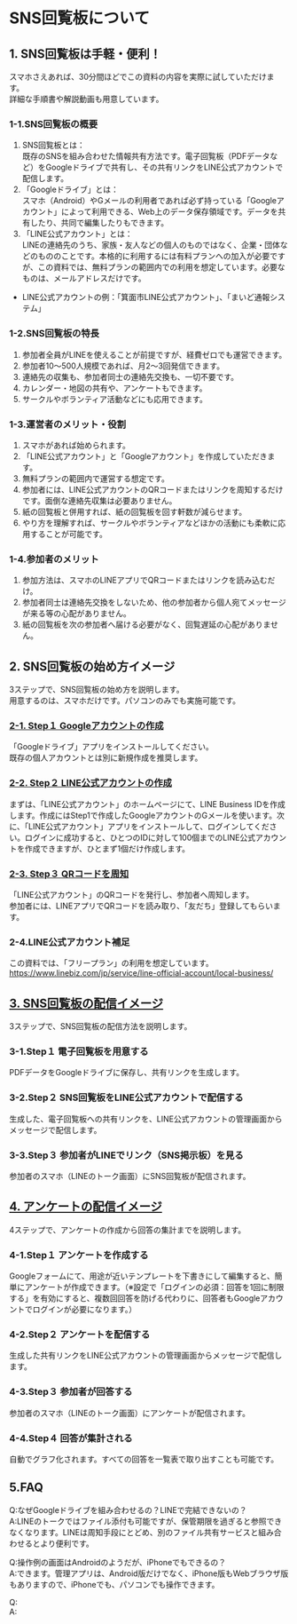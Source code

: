 # SNS回覧板について
## 1. SNS回覧板は手軽・便利！
スマホさえあれば、30分間ほどでこの資料の内容を実際に試していただけます。  
詳細な手順書や解説動画も用意しています。  
### 1-1.SNS回覧板の概要
1. SNS回覧板とは：  
既存のSNSを組み合わせた情報共有方法です。電子回覧板（PDFデータなど）をGoogleドライブで共有し、その共有リンクをLINE公式アカウントで配信します。  
2. 「Googleドライブ」とは：  
スマホ（Android）やGメールの利用者であれば必ず持っている「Googleアカウント」によって利用できる、Web上のデータ保存領域です。データを共有したり、共同で編集したりもできます。  
3. 「LINE公式アカウント」とは：  
LINEの連絡先のうち、家族・友人などの個人のものではなく、企業・団体などのもののことです。本格的に利用するには有料プランへの加入が必要ですが、この資料では、無料プランの範囲内での利用を想定しています。必要なものは、メールアドレスだけです。  
- LINE公式アカウントの例：「箕面市LINE公式アカウント」、「まいど通報システム」
### 1-2.SNS回覧板の特長
1. 参加者全員がLINEを使えることが前提ですが、経費ゼロでも運営できます。  
2. 参加者10～500人規模であれば、月2～3回発信できます。  
3. 連絡先の収集も、参加者同士の連絡先交換も、一切不要です。  
4. カレンダー・地図の共有や、アンケートもできます。  
5. サークルやボランティア活動などにも応用できます。  
### 1-3.運営者のメリット・役割
1. スマホがあれば始められます。  
2. 「LINE公式アカウント」と「Googleアカウント」を作成していただきます。  
3. 無料プランの範囲内で運営する想定です。  
4. 参加者には、LINE公式アカウントのQRコードまたはリンクを周知するだけです。面倒な連絡先収集は必要ありません。  
5. 紙の回覧板と併用すれば、紙の回覧板を回す軒数が減らせます。  
6. やり方を理解すれば、サークルやボランティアなどほかの活動にも柔軟に応用することが可能です。  
### 1-4.参加者のメリット
1. 参加方法は、スマホのLINEアプリでQRコードまたはリンクを読み込むだけ。  
2. 参加者同士は連絡先交換をしないため、他の参加者から個人宛てメッセージが来る等の心配がありません。  
3. 紙の回覧板を次の参加者へ届ける必要がなく、回覧遅延の心配がありません。  
  
## 2. SNS回覧板の始め方イメージ
3ステップで、SNS回覧板の始め方を説明します。  
用意するのは、スマホだけです。パソコンのみでも実施可能です。  
### [2-1. Step１ Googleアカウントの作成](2_1_google_account.md)
「Googleドライブ」アプリをインストールしてください。  
既存の個人アカウントとは別に新規作成を推奨します。  
### [2-2. Step２ LINE公式アカウントの作成](2_2_LINE_OfficialAccount.md)
まずは、「LINE公式アカウント」のホームページにて、LINE Business IDを作成します。作成にはStep1で作成したGoogleアカウントのGメールを使います。次に、「LINE公式アカウント」アプリをインストールして、ログインしてください。ログインに成功すると、ひとつのIDに対して100個までのLINE公式アカウントを作成できますが、ひとまず1個だけ作成します。
### [2-3. Step３ QRコードを周知](2_3_QRcode.md)
「LINE公式アカウント」のQRコードを発行し、参加者へ周知します。  
参加者には、LINEアプリでQRコードを読み取り、「友だち」登録してもらいます。  
### 2-4.LINE公式アカウント補足
この資料では、「フリープラン」の利用を想定しています。  
https://www.linebiz.com/jp/service/line-official-account/local-business/

## [3. SNS回覧板の配信イメージ](3_Google_Drive.md)
3ステップで、SNS回覧板の配信方法を説明します。  
### 3-1.Step１ 電子回覧板を用意する
PDFデータをGoogleドライブに保存し、共有リンクを生成します。
### 3-2.Step２ SNS回覧板をLINE公式アカウントで配信する
生成した、電子回覧板への共有リンクを、LINE公式アカウントの管理画面からメッセージで配信します。
### 3-3.Step３ 参加者がLINEでリンク（SNS掲示板）を見る
参加者のスマホ（LINEのトーク画面）にSNS回覧板が配信されます。
  
## [4. アンケートの配信イメージ](4_Google_Forms.md)
4ステップで、アンケートの作成から回答の集計までを説明します。  
### 4-1.Step１ アンケートを作成する
Googleフォームにて、用途が近いテンプレートを下書きにして編集すると、簡単にアンケートが作成できます。（※設定で「ログインの必須：回答を1回に制限する」を有効にすると、複数回回答を防げる代わりに、回答者もGoogleアカウントでログインが必要になります。）
### 4-2.Step２ アンケートを配信する
生成した共有リンクをLINE公式アカウントの管理画面からメッセージで配信します。
### 4-3.Step３ 参加者が回答する
参加者のスマホ（LINEのトーク画面）にアンケートが配信されます。
### 4-4.Step４ 回答が集計される
自動でグラフ化されます。すべての回答を一覧表で取り出すことも可能です。
## 5.FAQ
Q:なぜGoogleドライブを組み合わせるの？LINEで完結できないの？  
A:LINEのトークではファイル添付も可能ですが、保管期限を過ぎると参照できなくなります。LINEは周知手段にとどめ、別のファイル共有サービスと組み合わせるとより便利です。  
  
Q:操作例の画面はAndroidのようだが、iPhoneでもできるの？  
A:できます。管理アプリは、Android版だけでなく、iPhone版もWebブラウザ版もありますので、iPhoneでも、パソコンでも操作できます。  
  
Q:  
A:  
  
